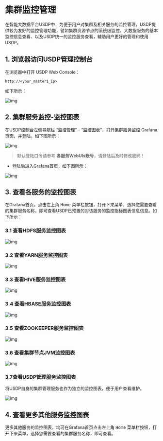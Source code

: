 # 集群监控管理

在智能大数据平台USDP中，为便于用户对集群及相关服务的监控管理，USDP提供较为友好的监控管理功能，譬如集群资源节点的系统级监控、大数据服务的基本监控信息查看、以及USDP统一的监控服务查看，辅助用户更好的管理和使用USDP。



## 1. 浏览器访问USDP管理控制台

在浏览器中打开 USDP Web Console：
~~~URL
http://<your_master1_ip>
~~~
如下所示：

![img](../../images/xc_aarch64_2.0.x/guide/node/node_usdp_console_login.png)



## 2. 集群服务监控-监控图表

在USDP控制台左侧导航栏 “监控管理” - “监控图表”，打开集群服务监控 Grafana 页面，并登陆。如下图所示：

![img](../../images/xc_aarch64_2.0.x/guide/monitor/service_grafana_ui_details.png)

> 默认登陆口令请参考 **各服务WebUIs账号**，请登陆后及时修改密码！
>

- 登陆后进入Grafana首页，如下图所示：

![img](../../images/xc_aarch64_2.0.x/guide/monitor/usdp_console_cluster_monitor_grafana.png)



## 3. 查看各服务的监控图表

在Grafana首页，点击左上角 <kbd>Home</kbd> 菜单栏按钮，打开下来菜单，选择您需要查看的集群服务名称，即可查看USDP已预置的对该服务的监控指标图表信息信息。如下所示：



### 3.1 查看HDFS服务监控图表

![img](../../images/xc_aarch64_2.0.x/guide/monitor/usdp_console_cluster_monitor_grafana_hdfs.png)



### 3.2 查看YARN服务监控图表

![img](../../images/xc_aarch64_2.0.x/guide/monitor/usdp_console_cluster_monitor_grafana_yarn.png)



### 3.3 查看HIVE服务监控图表

![img](../../images/xc_aarch64_2.0.x/guide/monitor/usdp_console_cluster_monitor_grafana_hive.png)



### 3.4 查看HBASE服务监控图表

![img](../../images/xc_aarch64_2.0.x/guide/monitor/usdp_console_cluster_monitor_grafana_hbase.png)



### 3.5 查看ZOOKEEPER服务监控图表

![img](../../images/xc_aarch64_2.0.x/guide/monitor/usdp_console_cluster_monitor_grafana_zookeeper.png)



### 3.6 查看集群节点JVM监控图表

![img](../../images/xc_aarch64_2.0.x/guide/monitor/usdp_console_cluster_monitor_grafana_jvm.png)



### 3.7查看USDP管理服务监控图表

将USDP自身的集群管理服务也作为独立的监控图表，便于用户查看维护。

![img](../../images/xc_aarch64_2.0.x/guide/monitor/usdp_console_cluster_monitor_grafana_usdp.png)



## 4. 查看更多其他服务监控图表

更多其他服务的监控图表，均可在Grafana首页点击左上角 <kbd>Home</kbd> 菜单栏按钮，打开下来菜单，选择您需要查看的集群服务名称，即可查看。